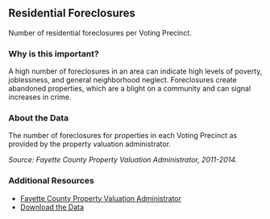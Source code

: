 ## Residential Foreclosures
Number of residential foreclosures per Voting Precinct.

### Why is this important?
A high number of foreclosures in an area can indicate high levels of poverty, joblessness, and general neighborhood neglect. Foreclosures create abandoned properties, which are a blight on a community and can signal increases in crime.

### About the Data
The number of foreclosures for properties in each Voting Precinct as provided by the property valuation administrator.

_Source: Fayette County Property Valuation Administrator, 2011-2014._

### Additional Resources
+ [Fayette County Property Valuation Administrator](http://www.fayette-pva.com)
+ [Download the Data](http://www.civicdata.com/dataset/lexington-foreclosure-sales-3/resource/0e2f75bd-7cfd-4e3b-8770-cb7119c623ed)
